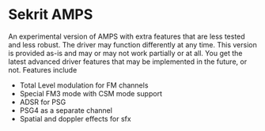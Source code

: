 # Sekrit AMPS
An experimental version of AMPS with extra features that are less tested and less robust. The driver may function differently at any time. This version is provided as-is and may or may not work partially or at all. You get the latest advanced driver features that may be implemented in the future, or not. Features include
* Total Level modulation for FM channels
* Special FM3 mode with CSM mode support
* ADSR for PSG
* PSG4 as a separate channel
* Spatial and doppler effects for sfx
